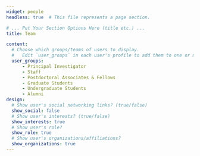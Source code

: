 ```yaml
---
widget: people
headless: true  # This file represents a page section.

# ... Put Your Section Options Here (title etc.) ...
title: Team

content:
  # Choose which groups/teams of users to display.
  #   Edit `user_groups` in each user's profile to add them to one or more of these groups.
  user_groups:
      - Principal Investigator
      - Staff
      - Postdoctoral Associates & Fellows
      - Graduate Students
      - Undergraduate Students
      - Alumni
design:
  # Show user's social networking links? (true/false)
  show_social: false
  # Show user's interests? (true/false)
  show_interests: true
  # Show user's role?
  show_role: true
  # Show user's organizations/affiliations?
  show_organizations: true
---
```

